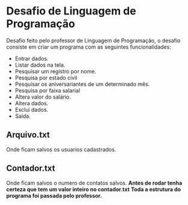 # Desafio de Linguagem de Programação
Desafio feito pelo professor de Linguagem de Programação, o desafio consiste em 
criar um programa com as seguintes funcionalidades:

* Entrar dados.
* Listar dados na tela.
* Pesquisar um registro por nome.
* Pesquisa por estado civil
* Pesquisar os aniversariantes de um determinado mês.
* Pesquisa por faixa salarial
* Altera valor do salário.
* Altera dados.
* Exclui dados.
* Saída.

## Arquivo.txt

Onde ficam salvos os usuarios cadastrados.

## Contador.txt

Onde ficam salvos o numero de contatos salvos.
  **Antes de rodar tenha certeza que tem um valor inteiro no contador.txt**
  **Toda a estrutura do programa foi passada pelo professor.**